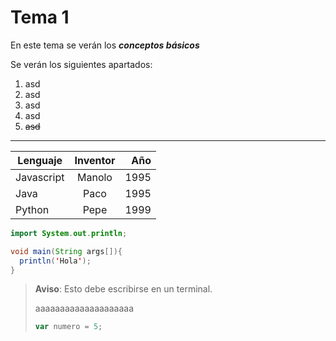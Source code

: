 # Tema 1

En este tema se verán los ***conceptos básicos***

Se verán los siguientes apartados:

1. asd
2. asd   
3. asd
4. asd
5. ~~asd~~

---

Lenguaje    |  Inventor   |   Año
------------|:-------------:|--------:
Javascript  | Manolo      | 1995
Java        | Paco        | 1995
Python      | Pepe        | 1999


```java
import System.out.println;

void main(String args[]){
  println('Hola');
}

```
> **Aviso**: Esto debe escribirse en un terminal.
> 
> aaaaaaaaaaaaaaaaaaaa
> ```javascript
> var numero = 5;
> ```

